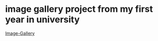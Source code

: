# image gallery project from my first year in university

[Image-Gallery](https://datpham-123.github.io/imagegallery.github.io/index.html)

